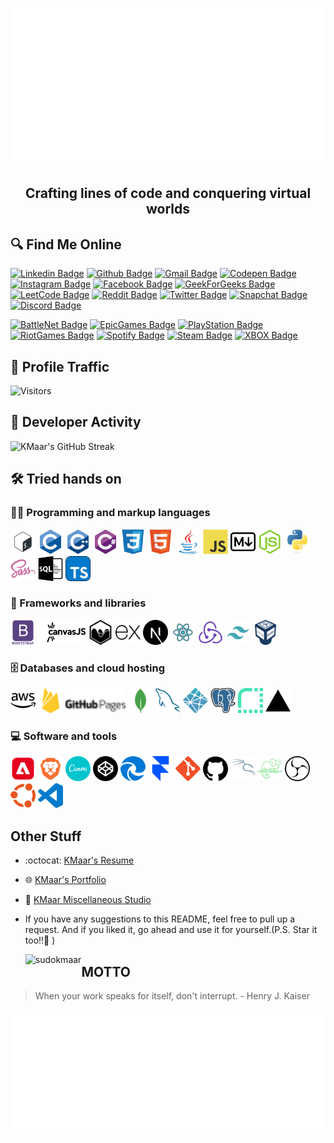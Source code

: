   <p align="center">
    <a href="https://kmaar.vercel.app" target="_blank">
      <img src="https://github.com/SudoKMaar/SudoKMaar/blob/main/images/header.svg" alt="Its me Abhishek Kumar 💻 Full-Stack Developer by day, Pro Gamer by night 🌙">
    </a>
  </p>
  <h2 align="center">Crafting lines of code and conquering virtual worlds </h2>

## 🔍 Find Me Online

[![Linkedin Badge](https://img.shields.io/badge/-Abhishek%20Kumar-blue?style=flat-square&logo=Linkedin&logoColor=white&link=https://www.linkedin.com/in/AbhishekKMaar)](https://www.linkedin.com/in/AbhishekKMaar)
[![Github Badge](https://img.shields.io/badge/-SudoKMaar-000000?style=flat-square&logo=GitHub&logoColor=white&link=https://github.com/SudoKMaar)](https://github.com/SudoKMaar)
[![Gmail Badge](https://img.shields.io/badge/-abhi2004shek.kumar@gmail.com-c14438?style=flat-square&logo=Gmail&logoColor=white&link=mailto:abhi2004shek.kumar@gmail.com)](mailto:abhi2004shek.kumar@gmail.com)
[![Codepen Badge](https://img.shields.io/badge/-KMaar44-000000?style=flat-square&logo=Codepen&logoColor=white&link=https://codepen.io/kmaar44/)](https://codepen.io/kmaar44/)
[![Instagram Badge](https://img.shields.io/badge/-KMaar44-e4405f?style=flat-square&logo=Instagram&logoColor=white&link=https://www.instagram.com/kmaar44/)](https://www.instagram.com/kmaar44/)
[![Facebook Badge](https://img.shields.io/badge/Abhishek%20Kumar-1877F2?flat-square&logo=facebook&logoColor=white&link=https://www.facebook.com/AbhishekKMaar)](https://www.facebook.com/AbhishekKMaar)
[![GeekForGeeks Badge](https://img.shields.io/badge/-KMaar-2f8d46?style=flat-square&logo=geeksforgeeks&logoColor=white&link=https://auth.geeksforgeeks.org/user/kmaar)](https://auth.geeksforgeeks.org/user/kmaar)
[![LeetCode Badge](https://img.shields.io/badge/dynamic/json?style=flat-square&labelColor=black&color=%23ffa116&label=KMaar%20Solved&query=solvedOverTotal&url=https%3A%2F%2Fleetcode-badge.vercel.app%2Fapi%2Fusers%2FKMaar&logo=leetcode&logoColor=yellow)](https://leetcode.com/KMaar/)
[![Reddit Badge](https://img.shields.io/badge/-abhi2004shek-FF4500?style=flat-square&logo=Reddit&logoColor=white&link=https://www.reddit.com/u/abhi2004shek/)](https://www.reddit.com/u/abhi2004shek/)
[![Twitter Badge](https://img.shields.io/badge/-KMaar44-1da1f2?style=flat-square&logo=Twitter&logoColor=white&link=https://twitter.com/kmaar44)](https://twitter.com/kmaar44)
[![Snapchat Badge](https://img.shields.io/badge/-KMaar44-FFFC00?style=flat-square&logo=Snapchat&logoColor=white&link=https://www.snapchat.com/add/kmaar44)](https://www.snapchat.com/add/kmaar44)
[![Discord Badge](https://img.shields.io/badge/-kmaar-7289DA?style=flat-square&logo=Discord&logoColor=white&link=)]()

[![BattleNet Badge](https://img.shields.io/badge/-KMaar%231869-000?style=flat-square&logo=Battle.net&logoColor=white&link=)]()
[![EpicGames Badge](https://img.shields.io/badge/-KMaar04-313131?style=flat-square&logo=Epic%20Games&logoColor=white&link=)]()
[![PlayStation Badge](https://img.shields.io/badge/-KMaar44-003791?style=flat-square&logo=Playstation&logoColor=white&link=)]()
[![RiotGames Badge](https://img.shields.io/badge/-KMaar%232004-D32936?style=flat-square&logo=riot-games&logoColor=white&link=)]()
[![Spotify Badge](https://img.shields.io/badge/-KMaar-1ED760?style=flat-square&logo=Spotify&logoColor=white&link=)]()
[![Steam Badge](https://img.shields.io/badge/-KMaar-000000?style=flat-square&logo=Steam&logoColor=white&link=)]()
[![XBOX Badge](https://img.shields.io/badge/-KMaar5744-107C10?style=flat-square&logo=Xbox&logoColor=white&link=)]()

## 🚦 Profile Traffic

  <!-- <p align="left"> <img src="https://komarev.com/ghpvc/?username=sudokmaar&label=Profile%20views&color=0e75b6&style=flat" alt="sudokmaar" /> </p> -->

![Visitors](http://moe-counter-umkl.onrender.com/get/@SudoKMaar?theme=rule34)

## 🚀 Developer Activity

![KMaar's GitHub Streak](https://streak-stats.demolab.com?user=SudoKMaar&theme=ocean-gradient&hide_border=true&date_format=j%20M%5B%20Y%5D&ring=FBB741&fire=FBB741&currStreakLabel=fbb741)

## 🛠️ Tried hands on

### 👨‍💻 Programming and markup languages

  <p>
  <img src = 'https://github.com/SudoKMaar/SudoKMaar/blob/main/images/bash.svg' alt='Bash' width='40'/>
  <img src = 'https://github.com/SudoKMaar/SudoKMaar/blob/main/images/c-original.svg' alt='C' width='40'/>
  <img src = 'https://github.com/SudoKMaar/SudoKMaar/blob/main/images/cpp.svg' alt='C++' width='40'/>
  <img src = 'https://github.com/SudoKMaar/SudoKMaar/blob/main/images/csharp.svg' alt='C Sharp' width='40'/>
  <img src = 'https://github.com/SudoKMaar/SudoKMaar/blob/main/images/css.svg' alt='CSS' width='40'/>
  <img src = 'https://github.com/SudoKMaar/SudoKMaar/blob/main/images/html.svg' alt='HTML' width='40'/>
  <img src = 'https://github.com/SudoKMaar/SudoKMaar/blob/main/images/java.svg' alt='Java' width='40'/>
  <img src = 'https://github.com/SudoKMaar/SudoKMaar/blob/main/images/js.svg' alt='JS' width='40'/>
  <img src = 'https://github.com/SudoKMaar/SudoKMaar/blob/main/images/markdown.svg' alt='Markdwon' width='40'/>
  <img src = 'https://github.com/SudoKMaar/SudoKMaar/blob/main/images/nodejs.svg' alt='Node Js' width='40'/>
  <img src = 'https://github.com/SudoKMaar/SudoKMaar/blob/main/images/python.svg' alt='Python' width='40'/>
  <img src = 'https://github.com/SudoKMaar/SudoKMaar/blob/main/images/sass.svg' alt='Sass' width='40'/>
  <img src = 'https://github.com/SudoKMaar/SudoKMaar/blob/main/images/sql.svg' alt='SQL' width='40'/>
  <img src = 'https://github.com/SudoKMaar/SudoKMaar/blob/main/images/typescript.svg' alt='Typescript' width='40'/>
  </p>

### 🧰 Frameworks and libraries

  <p>
  <img src = 'https://github.com/SudoKMaar/SudoKMaar/blob/main/images/bootstrap.svg' alt='Bootstrap' width='40'/>
  <img src = 'https://github.com/SudoKMaar/SudoKMaar/blob/main/images/canvas.svg' alt='Canvas Js' height='40'/>
  <img src = 'https://github.com/SudoKMaar/SudoKMaar/blob/main/images/chart.svg' alt='Chart Js' width='40'/>
  <img src = 'https://github.com/SudoKMaar/SudoKMaar/blob/main/images/express.svg' alt='Express' height='40'/>
  <img src = 'https://github.com/SudoKMaar/SudoKMaar/blob/main/images/next.svg' alt='Next' width='40'/>
  <img src = 'https://github.com/SudoKMaar/SudoKMaar/blob/main/images/react.svg' alt='React' width='40'/>
  <img src = 'https://github.com/SudoKMaar/SudoKMaar/blob/main/images/redux.svg' alt='Redux' width='40'/>
  <img src = 'https://github.com/SudoKMaar/SudoKMaar/blob/main/images/tailwindcss.svg' alt='Tailwind' width='40'/>
  <img src = 'https://github.com/SudoKMaar/SudoKMaar/blob/main/images/virtualbox.svg' alt='Virtual Box' width='40'/>
  </p>

### 🗄️ Databases and cloud hosting

  <p>
  <img src = 'https://github.com/SudoKMaar/SudoKMaar/blob/main/images/aws.svg' alt='AWS' width='40'/>
  <img src = 'https://github.com/SudoKMaar/SudoKMaar/blob/main/images/firebase.svg' alt='Firebase' width='40'/>
  <img src = 'https://github.com/SudoKMaar/SudoKMaar/blob/main/images/githubpages.svg' alt='Github Pages' height='40'/>
  <img src = 'https://github.com/SudoKMaar/SudoKMaar/blob/main/images/mongodb.svg' alt='Mongo DB' width='40'/>
  <img src = 'https://github.com/SudoKMaar/SudoKMaar/blob/main/images/mysql.svg' alt='MySQL' width='40'/>
  <img src = 'https://github.com/SudoKMaar/SudoKMaar/blob/main/images/netlify.svg' alt='Netlify' width='40'/>
  <img src = 'https://github.com/SudoKMaar/SudoKMaar/blob/main/images/postgre.svg' alt='Postgre SQL' width='40'/>
  <img src = 'https://github.com/SudoKMaar/SudoKMaar/blob/main/images/render.svg' alt='Render' width='40'/>
  <img src = 'https://github.com/SudoKMaar/SudoKMaar/blob/main/images/vercel.svg' alt='Vercel' width='40'/>
  </p>

### 💻 Software and tools

  <p>
  <img src = 'https://github.com/SudoKMaar/SudoKMaar/blob/main/images/adobe.svg' alt='Adobe' width='40'/>
  <img src = 'https://github.com/SudoKMaar/SudoKMaar/blob/main/images/brave.svg' alt='Brave' width='40'/>
  <img src = 'https://github.com/SudoKMaar/SudoKMaar/blob/main/images/canva.svg' alt='Canva' width='40'/>
  <img src = 'https://github.com/SudoKMaar/SudoKMaar/blob/main/images/codepen.svg' alt='Codepen' width='40'/>
  <img src = 'https://github.com/SudoKMaar/SudoKMaar/blob/main/images/edge.svg' alt='Edge' width='40'/>
  <img src = 'https://github.com/SudoKMaar/SudoKMaar/blob/main/images/framer.svg' alt='Framer' width='40'/>
  <img src = 'https://github.com/SudoKMaar/SudoKMaar/blob/main/images/git.svg' alt='Git' width='40'/>
  <img src = 'https://github.com/SudoKMaar/SudoKMaar/blob/main/images/github.svg' alt='Github' width='40'/>
  <img src = 'https://github.com/SudoKMaar/SudoKMaar/blob/main/images/kalilinux.svg' alt='Kali Linux' width='40'/>
  <img src = 'https://github.com/SudoKMaar/SudoKMaar/blob/main/images/notepadplusplus.svg' alt='Notepad++' width='40'/>
  <img src = 'https://github.com/SudoKMaar/SudoKMaar/blob/main/images/obs.svg' alt='OBS Studio' width='40'/>
  <img src = 'https://github.com/SudoKMaar/SudoKMaar/blob/main/images/ubuntu.svg' alt='Ubuntu' width='40'/>
  <img src = 'https://github.com/SudoKMaar/SudoKMaar/blob/main/images/vscode.svg' alt='VS Code' width='40'/>
  </p>

## Other Stuff

- :octocat: [KMaar's Resume](https://drive.google.com/file/)
- :globe_with_meridians: [KMaar's Portfolio](https://kmaar.vercel.app)
- :memo: [KMaar Miscellaneous Studio](https://kmstudio.vercel.app/)
- If you have any suggestions to this README, feel free to pull up a request. And if you liked it, go ahead and use it for yourself.(P.S. Star it too!!:grimacing: )

  <p><img align="left" src="https://github-readme-stats.vercel.app/api/top-langs?username=sudokmaar&show_icons=true&locale=en&layout=compact&theme=tokyonight&langs_count=10&hide_border=true" alt="sudokmaar" /></p>

  <!-- <p>&nbsp;<img align="center" src="https://github-readme-stats-kmaar.vercel.app/api?username=sudokmaar&show_icons=true&locale=en&theme=dark&background=0d1117&hide_border=true" alt="sudokmaar" /></p> -->

## MOTTO

> When your work speaks for itself, don't interrupt. - Henry J. Kaiser

  <img height="200" alt="Thanks for visiting me" width="100%" src="https://github.com/SudoKMaar/SudoKMaar/blob/main/images/marquee.svg" />
